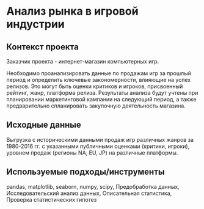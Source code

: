 # Анализ рынка в игровой индустрии

## Контекст проекта
Заказчик проекта - интернет-магазин компьютерных игр.

Необходимо проанализировать данные по продажам игр за прошлый период и определить ключевые закономерности, влияющие на успех релизов. Это могут быть оценки критиков и игроков, присвоенный рейтинг, жанр, платформа релиза. Результаты анализа будут учтены при планировании маркетинговой кампании на следующий период, а также предварительно спланировать закупочную деятельность магазина.

## Исходные данные
Выгрузка с историческими данными продаж игр различных жанров за 1980-2016 гг. с указанными публичными оценками (критики, игроки), уровнем продаж (регионы NA, EU, JP) на различные платформы.

## Используемые подходы/инструменты
pandas, matplotlib, seaborn, numpy, scipy, Предобработка данных, Исследовательский анализ данных, Описательная статистика, Проверка статистических гипотез
